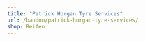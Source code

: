 ```yaml
---
title: "Patrick Horgan Tyre Services"
url: /bandon/patrick-horgan-tyre-services/
shop: Reifen
---
```

